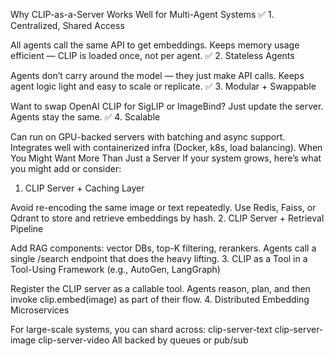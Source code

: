 Why CLIP-as-a-Server Works Well for Multi-Agent Systems
✅ 1. Centralized, Shared Access

All agents call the same API to get embeddings.
Keeps memory usage efficient — CLIP is loaded once, not per agent.
✅ 2. Stateless Agents

Agents don’t carry around the model — they just make API calls.
Keeps agent logic light and easy to scale or replicate.
✅ 3. Modular + Swappable

Want to swap OpenAI CLIP for SigLIP or ImageBind? Just update the server.
Agents stay the same.
✅ 4. Scalable

Can run on GPU-backed servers with batching and async support.
Integrates well with containerized infra (Docker, k8s, load balancing).
When You Might Want More Than Just a Server
If your system grows, here’s what you might add or consider:

1. CLIP Server + Caching Layer

Avoid re-encoding the same image or text repeatedly.
Use Redis, Faiss, or Qdrant to store and retrieve embeddings by hash.
2. CLIP Server + Retrieval Pipeline

Add RAG components: vector DBs, top-K filtering, rerankers.
Agents call a single /search endpoint that does the heavy lifting.
3. CLIP as a Tool in a Tool-Using Framework (e.g., AutoGen, LangGraph)

Register the CLIP server as a callable tool.
Agents reason, plan, and then invoke clip.embed(image) as part of their flow.
4. Distributed Embedding Microservices

For large-scale systems, you can shard across:
clip-server-text
clip-server-image
clip-server-video
All backed by queues or pub/sub